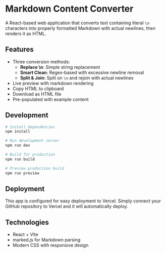 # Markdown Content Converter

A React-based web application that converts text containing literal `\n` characters into properly formatted Markdown with actual newlines, then renders it as HTML.

## Features

- Three conversion methods:
  - **Replace \n**: Simple string replacement
  - **Smart Clean**: Regex-based with excessive newline removal
  - **Split & Join**: Split on `\n` and rejoin with actual newlines
- Live preview with markdown rendering
- Copy HTML to clipboard
- Download as HTML file
- Pre-populated with example content

## Development

```bash
# Install dependencies
npm install

# Run development server
npm run dev

# Build for production
npm run build

# Preview production build
npm run preview
```

## Deployment

This app is configured for easy deployment to Vercel. Simply connect your GitHub repository to Vercel and it will automatically deploy.

## Technologies

- React + Vite
- marked.js for Markdown parsing
- Modern CSS with responsive design
